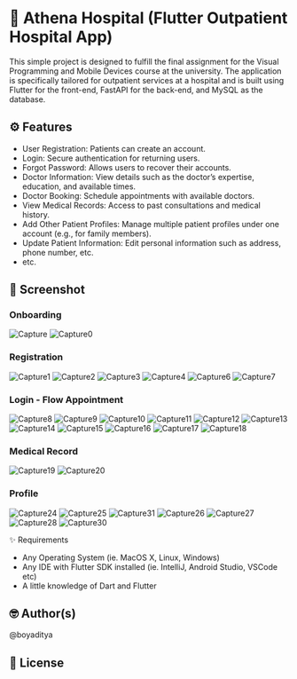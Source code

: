 # 🏥 Athena Hospital (Flutter Outpatient Hospital App)
This simple project is designed to fulfill the final assignment for the Visual Programming and Mobile Devices course at the university.
The application is specifically tailored for outpatient services at a hospital and is built using Flutter for the front-end,
FastAPI for the back-end, and MySQL as the database.

## ⚙ Features
- User Registration: Patients can create an account.
- Login: Secure authentication for returning users.
- Forgot Password: Allows users to recover their accounts.
- Doctor Information: View details such as the doctor’s expertise, education, and available times.
- Doctor Booking: Schedule appointments with available doctors.
- View Medical Records: Access to past consultations and medical history.
- Add Other Patient Profiles: Manage multiple patient profiles under one account (e.g., for family members).
- Update Patient Information: Edit personal information such as address, phone number, etc.
- etc.


## 📸 Screenshot
### Onboarding
![Capture](https://github.com/user-attachments/assets/5221c99e-9e7b-4f0c-8991-f3e3137aa237)
![Capture0](https://github.com/user-attachments/assets/d5308c59-0826-40d8-b623-c3cd2e2dcd83)

### Registration
![Capture1](https://github.com/user-attachments/assets/d5451232-f37e-4714-9e2d-33c4cec23830)
![Capture2](https://github.com/user-attachments/assets/7b88c483-b7e1-4dd5-841f-9f0962a508e2)
![Capture3](https://github.com/user-attachments/assets/cb33375c-a21b-42cb-9fb1-2b3fcdfc9029)
![Capture4](https://github.com/user-attachments/assets/9f3027bf-7464-40f7-9f62-1409064b3ce9)
![Capture6](https://github.com/user-attachments/assets/6c328587-2061-4160-a1a8-9d6acfc69cd5)
![Capture7](https://github.com/user-attachments/assets/c71e7b0f-6991-490d-9ff6-7c473b7f321c)

### Login - Flow Appointment
![Capture8](https://github.com/user-attachments/assets/2414cba0-899c-4a00-9119-a971a958cb17)
![Capture9](https://github.com/user-attachments/assets/c61bfc86-fa1a-4db6-b756-6dd8a0ac9fc5)
![Capture10](https://github.com/user-attachments/assets/265a6b3f-1731-45dd-99b5-62c4bd90e8bb)
![Capture11](https://github.com/user-attachments/assets/e4982c79-1a61-433b-ad4f-f282c051ea84)
![Capture12](https://github.com/user-attachments/assets/8e30f587-9e6e-402a-aa9c-7bd154eddf8a)
![Capture13](https://github.com/user-attachments/assets/877943cd-56a9-462e-8d12-939b13db267b)
![Capture14](https://github.com/user-attachments/assets/32484098-16f6-4a4c-a364-cb743085eba6)
![Capture15](https://github.com/user-attachments/assets/5fc6ddd6-eee0-4928-a61a-a796af6c034d)
![Capture16](https://github.com/user-attachments/assets/591248bf-2544-4530-8d9b-4437f83bbfb3)
![Capture17](https://github.com/user-attachments/assets/c608d4f4-ddf4-49d0-868e-ba1d5afbe3f1)
![Capture18](https://github.com/user-attachments/assets/09e8ac31-4502-4be3-ac8f-7f02f1af79f6)

### Medical Record
![Capture19](https://github.com/user-attachments/assets/6b701e1f-ecbc-4367-8110-ef8400950c9b)
![Capture20](https://github.com/user-attachments/assets/f4cf1f86-779b-4fea-9892-df6485cf9ffe)

### Profile
![Capture24](https://github.com/user-attachments/assets/e1ba83ce-01b8-4c41-985e-a9f85066f1d6)
![Capture25](https://github.com/user-attachments/assets/67a2ce12-f38a-4c1f-bfb0-85fb7d0a735e)
![Capture31](https://github.com/user-attachments/assets/9aede93d-a714-4257-977e-81f1788f1fbe)
![Capture26](https://github.com/user-attachments/assets/24c074f5-3cbb-46c3-b8e4-fc7da3f93ea4)
![Capture27](https://github.com/user-attachments/assets/71c0595d-7b25-442f-8138-6c7f79575c32)
![Capture28](https://github.com/user-attachments/assets/c307aa9e-3109-4a8a-87f7-9e819295a83a)
![Capture30](https://github.com/user-attachments/assets/2c9f4d64-e5f5-419b-b753-941455ad675a)

✨ Requirements
- Any Operating System (ie. MacOS X, Linux, Windows)
- Any IDE with Flutter SDK installed (ie. IntelliJ, Android Studio, VSCode etc)
- A little knowledge of Dart and Flutter

## 🤓 Author(s)
@boyaditya

## 🔖 License

